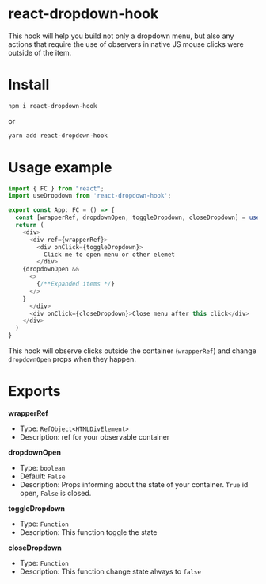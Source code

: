 # react-dropdown-hook
This hook will help you build not only a dropdown menu, but also any actions that require the use of observers in native JS mouse clicks were outside of the item.

# Install

```bash 
npm i react-dropdown-hook
```
or

```bash
yarn add react-dropdown-hook
```

# Usage example

```javascript
import { FC } from "react";
import useDropdown from 'react-dropdown-hook';

export const App: FC = () => {
  const [wrapperRef, dropdownOpen, toggleDropdown, closeDropdown] = useDropdown();
  return (
    <div>
      <div ref={wrapperRef}>
        <div onClick={toggleDropdown}>
          Click me to open menu or other elemet
        </div>
	{dropdownOpen &&
	  <>
	    {/**Expanded items */}
	  </> 
	}
      </div>
      <div onClick={closeDropdown}>Close menu after this click</div>
    </div>
  )
}
```

This hook will observe clicks outside the container (`wrapperRef`) and change `dropdownOpen` props when they happen. 

# Exports

**wrapperRef**

- Type: `RefObject<HTMLDivElement>`
- Description: ref for your observable container

**dropdownOpen**

- Type: `boolean`
- Default: `False`
- Description: Props informing about the state of your container. `True` id open, `False` is closed.

**toggleDropdown**

- Type: `Function`
- Description: This function toggle the state

**closeDropdown**

- Type: `Function`
- Description: This function change state always to `false`




